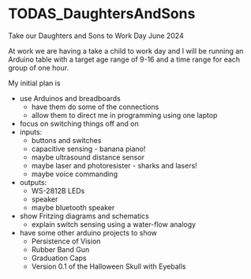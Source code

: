 # TODAS_DaughtersAndSons
Take our Daughters and Sons to Work Day June 2024

At work we are having a take a child to work day and I will be running an Arduino table with a target age range of 9-16 and a time range for each group of one hour.

My initial plan is
- use Arduinos and breadboards
  - have them do some of the connections
  - allow them to direct me in programming using one laptop
- focus on switching things off and on
- inputs:
  - buttons and switches
  - capacitive sensing - banana piano!
  - maybe ultrasound distance sensor
  - maybe laser and photoresister - sharks and lasers!
  - maybe voice commanding
- outputs:
  - WS-2812B LEDs
  - speaker
  - maybe bluetooth speaker
- show Fritzing diagrams and schematics
  - explain switch sensing using a water-flow analogy
- have some other arduino projects to show
  - Persistence of Vision
  - Rubber Band Gun
  - Graduation Caps
  - Version 0.1 of the Halloween Skull with Eyeballs
